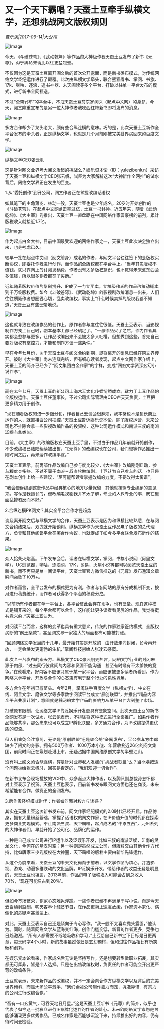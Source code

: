 # 又一个天下霸唱？天蚕土豆牵手纵横文学，还想挑战网文版权规则

*曹乐溪|2017-09-14|大公司*

![Image](http://p3.pstatp.com/large/3b01000314c82c535487)

今天，《斗破苍穹》、《武动乾坤》等作品的大神级作者天蚕土豆发布了新书《元尊》，似乎舆论来得比以往更猛烈些。

不仅因为这是天蚕土豆离开阅文后的首次公开露面，而是新书发布模式，对传统网络文学经纪运作进行了颠覆。此次由纵横文学牵头，联合熊猫看书、掌阅、书旗、17k、咪咕、逐浪、追书神器、未天阅读等多个平台，打破以往单一平台发布的模式，进行新书全网推送。

不过“全网发布”的平台中，不见天蚕土豆前东家阅文（起点中文网）的身影。今天，阅文隆重宣布的是另一位大神作者我吃西红柿新书即将发布的消息。

![Image](http://p3.pstatp.com/large/3b0200030ce5abcdaf23)

多方合作却少了龙头老大，颇有些合纵连横的意味。巧的是，此次天蚕土豆新作全平台发布的牵头者，正是纵横文学，也就是几个月前刚被完美世界买回来的百度文学。

![Image](http://p3.pstatp.com/large/3b0200030cdf6b150625)

纵横文学CEO张云帆

这是针对网文业界老大阅文发起的挑战么？娱乐资本论（ID：yulezibenlun）采访了天蚕土豆和纵横文学CEO张云帆，试图为大家解析这次“大神新作全网推”的试水背后，网络文学界正在发生的巨变。

1.从“委托创作”到开公司，网文作者正在掌握改编话语权

如其笔下的主角萧炎、林动一般，天蚕土豆也是少年成名，20岁时开始创作的《斗破苍穹》，在起点中文网点击率过亿，土豆一书封神。近五年来，随着《武动乾坤》、《大主宰》的推出，天蚕土豆一直盘踞在中国网络作家富豪榜的前列，累计版税收入就接近1.7亿。

![Image](http://p3.pstatp.com/large/3b0200030cdd4d74c212)

作为起点白金大神，目前中国最受欢迎的网络作家之一，天蚕土豆此次决定独立出来，也是考虑已久。

较早一批在起点中文网（阅文前身）成名的作者，与网文平台往往签下的是版权买断协议，即委托作者进行创作，而作品的全版权都在平台手上。“当年其实版权不值钱，就只靠网上的订阅发稿费，作者没有太多版权意识，也不觉得未来这东西会多值钱，所以很多作者都签了买断。”

近年随着版权价值的急剧提升，IP成了一门大买卖，大神级作者的作品改编动辄卖到千万级版权费。如今《斗破苍穹》、《武动乾坤》的影视剧改编消息一出来，人们往往质疑作者想圈钱心切，乱卖改编权，事实上“什么时候卖掉的版权我都不知道，”天蚕土豆有些无奈地说。

![Image](http://p3.pstatp.com/large/3b03000011195b5567d3)

这也就导致在改编作品的创作上，原作者参与度往往很低。天蚕土豆表示，当影视制作方找上自己时，剧本基本上都已经确定了。“一部作品火了之后，作为作者其实都会想参与更多，让作品改编出来不会被太多人吐槽。但想做到这些，首先自己要对版权有掌控力，才能和制作方谈一些条件。”

早在今年七月份，关于天蚕土豆与阅文合约到期，即将离开的消息已经在网文界传开。彼时《大主宰》尚未连载完结，但有细心读者发现，起点中文网作家介绍上，天蚕土豆的简介已经少了“阅文集团白金作家”的字样，变成“网络文学资深玄幻小说作家”。

![Image](http://p3.pstatp.com/large/3aff0004a50539b8a4e7)

而在去年七月，天蚕土豆的新公司上海未天文化传媒悄然成立，致力于土豆作品的全版权运作。天蚕土豆任董事长，不过公司实际管理由CEO卢天天负责，土豆把更多精力用于创作。

“现在随着版权的进一步细分化，作者自己去谈会很麻烦，我本身也不是擅长商业运作的人，就直接由公司把控。”天蚕土豆告诉娱乐资本论，除了版权运营，未来公司也不排除会拿一些影视改编作品的投资权，这种公司运作模式和南派三叔的南派泛娱有些类似。

目前，《大主宰》的改编版权在天蚕土豆手里，不过由于作品几年前就开始创作，不少改编权已陆陆续续被出售。“《元尊》的改编权也在公司，我们想等作品推出一段时间之后，再来运作改编事宜。”

天蚕土豆表示，前两部作品改编自己参与度比较少，《大主宰》改编刚刚启动，参与程度会多些，不过不同于南派三叔直接做编剧，土豆认为自己参与的话，也只是在剧本创作上给一些建议，“尽可能帮读者掌握改编的力度，不要改得太离谱”。

“我会告诉编剧这部作品中经典核心的地方尽量保留，其他就按照专业编剧的意见来。写作是我擅长的，但改编电视剧我并不太了解，专业的人做专业的事，我在里面乱掺和反而不好。”

2.合纵连横PK阅文？其实全平台合作才是趋势

谈及离开阅文后与纵横文学的合作，天蚕土豆表示是因为和纵横比较熟悉，在与阅文合约结束后，双方就开始谈判。纵横文学作为天蚕土豆作品电子版权的总代理方，负责和其他阅读平台签署合作协议，也就促成了如今多平台联合发布新作的结果。

![Image](http://p9.pstatp.com/large/3b01000314c9c30f7fc3)

众人拾柴火焰高。下午发布会后，读者在纵横文学，掌阅，书旗小说网（阿里文学），UC浏览器，咪咕，逐浪网，17K，网易，火星小说等都可以阅览天蚕土豆的新书，而不再只是单一阅读平台，天蚕土豆官方微信推送的《元尊》发布通知文章瞬间突破了10万+。

对作者而言，全平台发布的模式更为有利。作者与各网站的原有分成机制不变，按月进行稿费统计，而作者可获得多个平台的稿费分成。

“以前所有作者都在单一平台上，各平台彼此会存在竞争，也有壁垒。现在这种模式是铺开来的，每个平台都可以合作，这样能让更多读者看见我的作品，我觉得挺有意义的，”天蚕土豆认为。

对阅读平台而言，这样的变革也具有重大意义，传统的作家独家签约模式，全版权买断的“霸王条款”，甚至网文界一家独大的局面都有可能被打破。

“回顾网络文学发展的十几年，最开始其实是开放的，由开放走向封闭，如今再开放，一定会焕发更蓬勃的生机，”掌阅科技创始人张凌云感慨。

此次全平台发布的牵头方、纵横文学CEO张云帆则坦言，网络文学行业的封闭来源于内部，“过去同行彼此间的内容和资源不能沟通，甚至有时候有不太愉快的竞争。”在他看来，好内容不应该只属于某一家平台，而应该被更多读者所看到。作为网络文学平台，开放与合作的心态更有利于整个行业的良性发展。

多方合作在年初已有苗头。今年2月，掌阅联手百度文学（纵横文学）、中文在线、阿里文学、磨铁文学等多家数字阅读平台成立“原创联盟”，并推出“精品内容全平台共享计划”，意图就是将网络文学作品的影响力从单平台扩大到整个市场。

打破原有限制，让网络文学IP的泛娱乐开发更具有想象空间。此次天蚕土豆的新书全网发布是一次试水，张云帆表示，不排除将这种模式进行全面推广。如果作者作品能够共享，那么未来也可以成立IP孵化联盟，多方通力合作，为IP改编提供更优质的资源。

但人们难免会注意到，无论是“原创联盟”还是如今的“全网发布”，平台参与方中都缺少了阅文的身影。拥有500万作者、1000万本小说、年营收接近26亿的阅文集团，前段时间正在筹划赴港上市，无疑占据中国网络原创文学的半壁江山。

没有叫上阅文的合纵连横，算是针对业界老大发起的“挑战者联盟”么？当小娱把这个问题抛给张云帆时，回答是否定的，“我们欢迎一切合作”。

在新书发布会现场播放的VCR中，众多起点大神作者，以及腾讯副总裁孙忠怀都对土豆表示了祝贺。天蚕土豆也表示，目前新书发布跟阅文方面也还在商谈，未来希望能有合作，做真正的全网发布。

3.后作家经纪模式时代：作者如何面对权力与诱惑？

其实在天蚕土豆这次新书发布前，网文作家经纪模式的2.0时代已经开启。作品傍身，拥有大量粉丝基础，掌握了话语权的网文作家，在IP价值升值的时代都在探索更多商业变现模式。不止南派三叔、天下霸唱，起点成名的“中原五白”，九州系列的大神作者们，早就开始了公司化、品牌化的运作。

一种是自己成立公司进行IP运作以及泛娱乐开发，比如三叔的南派泛娱，江南的灵龙文化，今何在的星汉时空；另一种则是虽然成立公司，但版权交由其他合作方代持，比如唐家三少的版权在大神圈，天下霸唱的版权主要由新华先锋运作。

从这个角度来看，天蚕土豆的未天文化倾向于前者，以文学作品为核心，打造影视、游戏、动漫多维联动的文化品牌。IP泛娱乐开发，带给作者的收益无疑是明显的，天蚕土豆也坦言，2013年前，作品的电子版税收入可能会占到总收入70%，“现在可能只占到20%”。

![Image](http://p3.pstatp.com/large/3b01000314ca15cd82e9)

但如今市场繁荣，作家心态难免浮躁。一些作者已经不再满足于写小说，而是今天去当编剧监制，明天客串个综艺节目，在作品更新上速度放缓，作家资本家化、偶像化的质疑声甚嚣尘上。

对此，天蚕土豆表示自己还是倾向于专心写作。“我一般不太喜欢抛头露面，”他认为。同时，随着网络文学从蓝海变红海，创作门槛变低，新晋的作者更多，竞争也日趋激烈。“所有人都需要不断地吸收和学习，”土豆给自己新书定下目标是日更两章，每天码字4个小时，新的故事虽然依旧是玄幻题材，但和过往作品相比有所突破和创新。

在娱乐资本论看来，作家成名后无论是坚持写作，还是想要转型做职业拓展，其实都无可厚非，皆是个人选择。只是在出售改编权时，负责任的作者可能会开出更严苛的改编条件。

土豆就表示，未来新作品的改编权，并不一定会向合作方纵横文学以及背后的完美世界倾斜，而是大家公平竞争，“我们会视公司制作能力而定，挑选靠谱、有实力的公司进行改编合作。”

“吾有一口玄黄气，可吞天地日月星。”这是天蚕土豆新书《元尊》的简介，似乎也代表了如今这一批独立进行IP品牌化运作的作者的雄心。未来的网络文学市场是否能够涌现更多优秀作品，已成名作家是否能够沉淀下来，持续推出好的内容，仍有待时间去检验。

